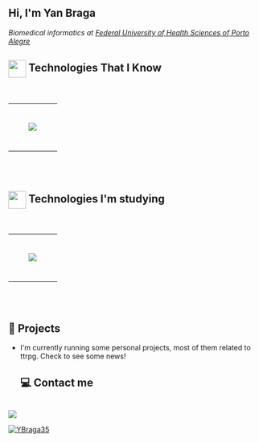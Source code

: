 
<h2> Hi, I'm Yan Braga</h2>

<p><em>Biomedical informatics at <a href="https://ufcspa.edu.br/">Federal University of Health Sciences of Porto Alegre</a></em></p>


## <img align="center" src="https://media2.giphy.com/media/QssGEmpkyEOhBCb7e1/giphy.gif?cid=ecf05e47a0n3gi1bfqntqmob8g9aid1oyj2wr3ds3mg700bl&rid=giphy.gif" width ="35"/> Technologies That I Know
<br>
<table align="center"><tr><td valign="top" width="33%">
<br>
<p align="center">
<img src="https://skillicons.dev/icons?i=java,mysql,c,git,github,cloudflare,discord,eclipse,md,obsidian,ubuntu,vscode,wordpress&theme=light&perline=5" />
</p>
<br>
</td></tr></table>
<br/><br/>

## <img align="center" src="https://media2.giphy.com/media/QssGEmpkyEOhBCb7e1/giphy.gif?cid=ecf05e47a0n3gi1bfqntqmob8g9aid1oyj2wr3ds3mg700bl&rid=giphy.gif" width ="35"/> Technologies I'm studying
<br>
<table align="center"><tr><td valign="top" width="33%">
<br>
<p align="center">
<img src="https://skillicons.dev/icons?i=debian,docker,js,nodejs,ps,py&theme=dark&perline=3" />
</p>
<br>
</td></tr></table>
<br/><br/>

  ## 🔖 Projects
- I'm currently running some personal projects, most of them related to ttrpg. Check to see some news!

  ## 💻 Contact me
<br>
<div> 
  <a href="https://www.linkedin.com/in/yan-braga-silva-04210a280/">
  <img src="https://img.shields.io/badge/-LinkedIn-%230077B5?style=for-the-badge&logo=linkedin&logoColor=white" target="_blank">
</div>


[![YBraga35](https://github-readme-stats.vercel.app/api?username=ybraga35)](https://github.com/anuraghazra/github-readme-stats)

